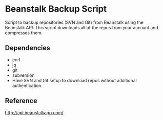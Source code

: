 # Beanstalk Backup Script
Script to backup repositories (SVN and Git) from Beanstalk using the Beanstalk API.  This script downloads all of the repos from your account and compresses them. 

## Dependencies
* curl
* jq
* git
* subversion
* Have SVN and Git setup to download repos without additional authentication

## Reference
http://api.beanstalkapp.com/
